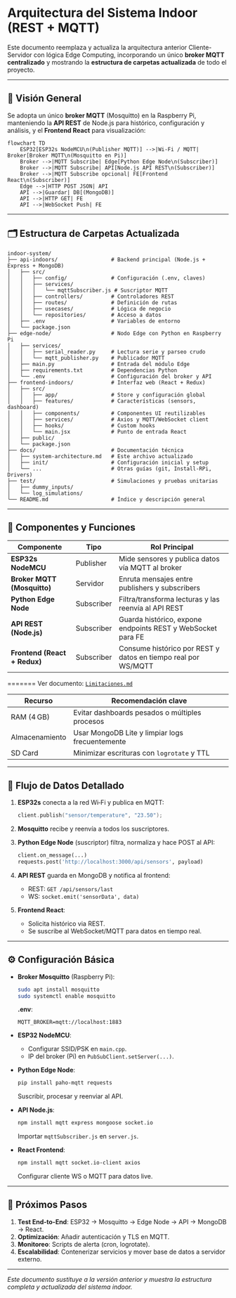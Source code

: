 # Arquitectura del Sistema Indoor (REST + MQTT)

Este documento reemplaza y actualiza la arquitectura anterior Cliente-Servidor con lógica Edge Computing, incorporando un único **broker MQTT centralizado** y mostrando la **estructura de carpetas actualizada** de todo el proyecto.

---

## 📌 Visión General

Se adopta un único **broker MQTT** (Mosquitto) en la Raspberry Pi, manteniendo la **API REST** de Node.js para histórico, configuración y análisis, y el **Frontend React** para visualización:

```mermaid
flowchart TD
    ESP32[ESP32s NodeMCU\n(Publisher MQTT)] -->|Wi-Fi / MQTT| Broker[Broker MQTT\n(Mosquitto en Pi)]
    Broker -->|MQTT Subscribe| Edge[Python Edge Node\n(Subscriber)]
    Broker -->|MQTT Subscribe| API[Node.js API REST\n(Subscriber)]
    Broker -->|MQTT Subscribe opcional| FE[Frontend React\n(Subscriber)]
    Edge -->|HTTP POST JSON| API
    API -->|Guardar| DB[(MongoDB)]
    API -->|HTTP GET| FE
    API -->|WebSocket Push| FE
```

---

## 🗂️ Estructura de Carpetas Actualizada

```plaintext
indoor-system/
├── api-indoors/                 # Backend principal (Node.js + Express + MongoDB)
│   ├── src/
│   │   ├── config/              # Configuración (.env, claves)
│   │   ├── services/
│   │   │   └── mqttSubscriber.js # Suscriptor MQTT
│   │   ├── controllers/         # Controladores REST
│   │   ├── routes/              # Definición de rutas
│   │   ├── usecases/            # Lógica de negocio
│   │   └── repositories/        # Acceso a datos
│   ├── .env                     # Variables de entorno
│   └── package.json
├── edge-node/                   # Nodo Edge con Python en Raspberry Pi
│   ├── services/
│   │   ├── serial_reader.py     # Lectura serie y parseo crudo
│   │   └── mqtt_publisher.py    # Publicador MQTT
│   ├── main.py                  # Entrada del módulo Edge
│   ├── requirements.txt         # Dependencias Python
│   └── .env                     # Configuración del broker y API
├── frontend-indoors/            # Interfaz web (React + Redux)
│   ├── src/
│   │   ├── app/                 # Store y configuración global
│   │   ├── features/            # Características (sensors, dashboard)
│   │   ├── components/          # Componentes UI reutilizables
│   │   ├── services/            # Axios y MQTT/WebSocket client
│   │   ├── hooks/               # Custom hooks
│   │   └── main.jsx             # Punto de entrada React
│   ├── public/
│   └── package.json
├── docs/                        # Documentación técnica
│   ├── system-architecture.md   # Este archivo actualizado
│   ├── init/                    # Configuración inicial y setup
│   └── ...                      # Otras guías (git, Install-RPi, Drivers)
├── test/                        # Simulaciones y pruebas unitarias
│   ├── dummy_inputs/
│   └── log_simulations/
└── README.md                    # Índice y descripción general
```

---

## 🔧 Componentes y Funciones


| Componente                   | Tipo       | Rol Principal                                                 |
| ---------------------------- | ---------- | ------------------------------------------------------------- |
| **ESP32s NodeMCU**           | Publisher  | Mide sensores y publica datos vía MQTT al broker              |
| **Broker MQTT (Mosquitto)**  | Servidor   | Enruta mensajes entre publishers y subscribers                |
| **Python Edge Node**         | Subscriber | Filtra/transforma lecturas y las reenvía al API REST          |
| **API REST (Node.js)**       | Subscriber | Guarda histórico, expone endpoints REST y WebSocket para FE   |
| **Frontend (React + Redux)** | Subscriber | Consume histórico por REST y datos en tiempo real por WS/MQTT |
=======
Ver documento: [`Limitaciones.md`](./docs/enviroment/Limitaciones.md)

| Recurso        | Recomendación clave                             |
| -------------- | ----------------------------------------------- |
| RAM (4 GB)     | Evitar dashboards pesados o múltiples procesos  |
| Almacenamiento | Usar MongoDB Lite y limpiar logs frecuentemente |
| SD Card        | Minimizar escrituras con `logrotate` y TTL      |


---

## 🔁 Flujo de Datos Detallado

1. **ESP32s** conecta a la red Wi‑Fi y publica en MQTT:

   ```cpp
   client.publish("sensor/temperature", "23.50");
   ```
2. **Mosquitto** recibe y reenvía a todos los suscriptores.
3. **Python Edge Node** (suscriptor) filtra, normaliza y hace POST al API:

   ```python
   client.on_message(...)
   requests.post('http://localhost:3000/api/sensors', payload)
   ```
4. **API REST** guarda en MongoDB y notifica al frontend:

   * REST: `GET /api/sensors/last`
   * WS: `socket.emit('sensorData', data)`
5. **Frontend React**:

   * Solicita histórico via REST.
   * Se suscribe al WebSocket/MQTT para datos en tiempo real.

---

## ⚙️ Configuración Básica

* **Broker Mosquitto** (Raspberry Pi):

  ```bash
  sudo apt install mosquitto
  sudo systemctl enable mosquitto
  ```

  **.env**:

  ```env
  MQTT_BROKER=mqtt://localhost:1883
  ```

* **ESP32 NodeMCU**:

  * Configurar SSID/PSK en `main.cpp`.
  * IP del broker (Pi) en `PubSubClient.setServer(...)`.

* **Python Edge Node**:

  ```bash
  pip install paho-mqtt requests
  ```

  Suscribir, procesar y reenviar al API.

* **API Node.js**:

  ```bash
  npm install mqtt express mongoose socket.io
  ```

  Importar `mqttSubscriber.js` en `server.js`.

* **React Frontend**:

  ```bash
  npm install mqtt socket.io-client axios
  ```

  Configurar cliente WS o MQTT para datos live.

---

## 📌 Próximos Pasos

1. **Test End-to-End**: ESP32 → Mosquitto → Edge Node → API → MongoDB → React.
2. **Optimización**: Añadir autenticación y TLS en MQTT.
3. **Monitoreo**: Scripts de alerta (cron, logrotate).
4. **Escalabilidad**: Contenerizar servicios y mover base de datos a servidor externo.

---

*Este documento sustituye a la versión anterior y muestra la estructura completa y actualizada del sistema indoor.*
